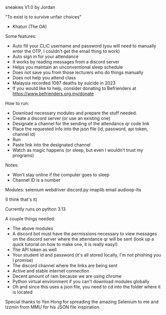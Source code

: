 sneakies V1.0
by Jordan

"To exist is to survive unfair choices"
- Khatun (The OA)


Some features:
- Auto fill your CLiC username and password (you will need to manually enter the OTP, I couldn't 
get the email thing to work)
- Auto sign in for your attendance
- It works by reading messages from a discord server
- Helps you maintain an unconventional sleep schedule
- Does not save you from those lecturers who do things manually
- Does not help you attend class
- Malaysia recorded 1087 deaths by suicide in 2023
- If you would like to help, consider donating to Befrienders at https://www.befrienders.org.my/donate

How to run:
- Download necessary modules and prepare the stuff needed.
- Create a discord server (or use an existing one)
- Designate a channel for the sending of the attendance qr code link
- Place the requested info into the json file (id, password, api token, channel id)
- Run
- Paste link into the designated channel
- Watch as magic happens (or sleep, but even I wouldn't trust my programs)

Notes:
- Won't stay online if the computer goes to sleep
- Channel ID is a number

Modules:
selenium
webdriver
discord.py
imaplib
email
audioop-lts

(I think that's it)

Currently runs on python 3.13

A couple things needed:
- The above modules
- A discord bot must have the permissions necessary to view messages on the discord server where the 
attendance qr will be sent (look up a quick tutorial on how to make one, it is really easy!)
- The API token as well
- Your student id and password (it's all stored locally, I'm not phishing you I promise)
- The discord channel where the links are being sent
- Active and stable internet connection
- Decent amount of ram because we are using chrome
- Python virtual environment if you can't download modules globally
- Oh and since this uses a json file, you need to cd into the folder where it is located

Special thanks to Yen Hong for spreading the amazing Selenium to me and Izzmin from MMU for his 
JSON file inspiration.
